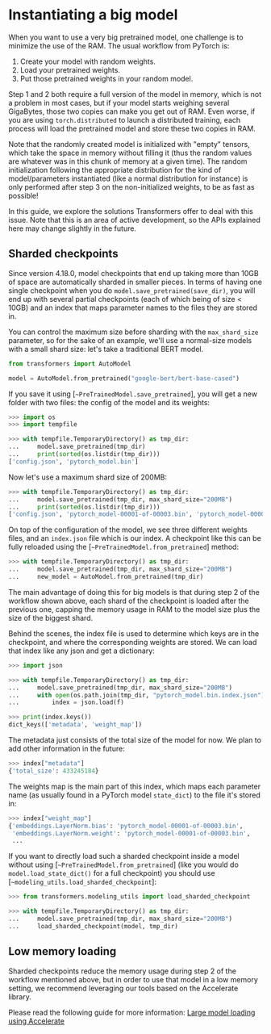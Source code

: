 <!--Copyright 2022 The HuggingFace Team. All rights reserved.

Licensed under the Apache License, Version 2.0 (the "License"); you may not use this file except in compliance with
the License. You may obtain a copy of the License at

http://www.apache.org/licenses/LICENSE-2.0

Unless required by applicable law or agreed to in writing, software distributed under the License is distributed on
an "AS IS" BASIS, WITHOUT WARRANTIES OR CONDITIONS OF ANY KIND, either express or implied. See the License for the
specific language governing permissions and limitations under the License.

⚠️ Note that this file is in Markdown but contain specific syntax for our doc-builder (similar to MDX) that may not be
rendered properly in your Markdown viewer.

-->

# Instantiating a big model

When you want to use a very big pretrained model, one challenge is to minimize the use of the RAM. The usual workflow
from PyTorch is:

1. Create your model with random weights.
2. Load your pretrained weights.
3. Put those pretrained weights in your random model.

Step 1 and 2 both require a full version of the model in memory, which is not a problem in most cases, but if your model starts weighing several GigaBytes, those two copies can make you get out of RAM. Even worse, if you are using `torch.distributed` to launch a distributed training, each process will load the pretrained model and store these two copies in RAM.

<Tip>

Note that the randomly created model is initialized with "empty" tensors, which take the space in memory without filling it (thus the random values are whatever was in this chunk of memory at a given time). The random initialization following the appropriate distribution for the kind of model/parameters instantiated (like a normal distribution for instance) is only performed after step 3 on the non-initialized weights, to be as fast as possible! 

</Tip>

In this guide, we explore the solutions Transformers offer to deal with this issue. Note that this is an area of active development, so the APIs explained here may change slightly in the future.

## Sharded checkpoints

Since version 4.18.0, model checkpoints that end up taking more than 10GB of space are automatically sharded in smaller pieces. In terms of having one single checkpoint when you do `model.save_pretrained(save_dir)`, you will end up with several partial checkpoints (each of which being of size < 10GB) and an index that maps parameter names to the files they are stored in.

You can control the maximum size before sharding with the `max_shard_size` parameter, so for the sake of an example, we'll use a normal-size models with a small shard size: let's take a traditional BERT model.

```py
from transformers import AutoModel

model = AutoModel.from_pretrained("google-bert/bert-base-cased")
```

If you save it using [`~PreTrainedModel.save_pretrained`], you will get a new folder with two files: the config of the model and its weights:

```py
>>> import os
>>> import tempfile

>>> with tempfile.TemporaryDirectory() as tmp_dir:
...     model.save_pretrained(tmp_dir)
...     print(sorted(os.listdir(tmp_dir)))
['config.json', 'pytorch_model.bin']
```

Now let's use a maximum shard size of 200MB:

```py
>>> with tempfile.TemporaryDirectory() as tmp_dir:
...     model.save_pretrained(tmp_dir, max_shard_size="200MB")
...     print(sorted(os.listdir(tmp_dir)))
['config.json', 'pytorch_model-00001-of-00003.bin', 'pytorch_model-00002-of-00003.bin', 'pytorch_model-00003-of-00003.bin', 'pytorch_model.bin.index.json']
```

On top of the configuration of the model, we see three different weights files, and an `index.json` file which is our index. A checkpoint like this can be fully reloaded using the [`~PreTrainedModel.from_pretrained`] method:

```py
>>> with tempfile.TemporaryDirectory() as tmp_dir:
...     model.save_pretrained(tmp_dir, max_shard_size="200MB")
...     new_model = AutoModel.from_pretrained(tmp_dir)
```

The main advantage of doing this for big models is that during step 2 of the workflow shown above, each shard of the checkpoint is loaded after the previous one, capping the memory usage in RAM to the model size plus the size of the biggest shard.

Behind the scenes, the index file is used to determine which keys are in the checkpoint, and where the corresponding weights are stored. We can load that index like any json and get a dictionary:

```py
>>> import json

>>> with tempfile.TemporaryDirectory() as tmp_dir:
...     model.save_pretrained(tmp_dir, max_shard_size="200MB")
...     with open(os.path.join(tmp_dir, "pytorch_model.bin.index.json"), "r") as f:
...         index = json.load(f)

>>> print(index.keys())
dict_keys(['metadata', 'weight_map'])
```

The metadata just consists of the total size of the model for now. We plan to add other information in the future:

```py
>>> index["metadata"]
{'total_size': 433245184}
```

The weights map is the main part of this index, which maps each parameter name (as usually found in a PyTorch model `state_dict`) to the file it's stored in:

```py
>>> index["weight_map"]
{'embeddings.LayerNorm.bias': 'pytorch_model-00001-of-00003.bin',
 'embeddings.LayerNorm.weight': 'pytorch_model-00001-of-00003.bin',
 ...
```

If you want to directly load such a sharded checkpoint inside a model without using [`~PreTrainedModel.from_pretrained`] (like you would do `model.load_state_dict()` for a full checkpoint) you should use [`~modeling_utils.load_sharded_checkpoint`]:

```py
>>> from transformers.modeling_utils import load_sharded_checkpoint

>>> with tempfile.TemporaryDirectory() as tmp_dir:
...     model.save_pretrained(tmp_dir, max_shard_size="200MB")
...     load_sharded_checkpoint(model, tmp_dir)
```

## Low memory loading

Sharded checkpoints reduce the memory usage during step 2 of the workflow mentioned above, but in order to use that model in a low memory setting, we recommend leveraging our tools based on the Accelerate library.

Please read the following guide for more information: [Large model loading using Accelerate](./main_classes/model#large-model-loading)
